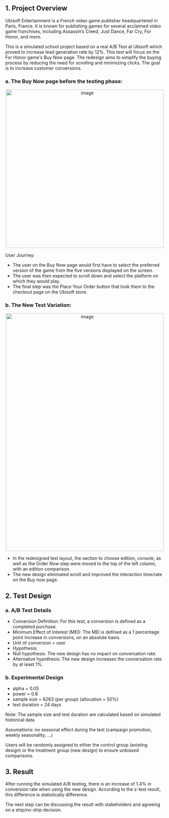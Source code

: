 ## 1. Project Overview

Ubisoft Entertainment is a French video game publisher headquartered in Paris, France. It is known for publishing games for several acclaimed video game franchises, including Assassin’s Creed, Just Dance, Far Cry, For Honor, and more.

This is a simulated school project based on a real A/B Test at Ubisoft which proved to increase lead generation rate by 12%. This test will focus on the For Honor game's Buy Now page. The redesign aims to simplify the buying process by reducing the need for scrolling and minimizing clicks. The goal is to increase customer conversions.

### a. The Buy Now page before the testing phase:

<p align="center">
  <img width="500" height="500" alt="image" src="https://github.com/user-attachments/assets/0569e536-4095-4984-8a9e-8bc3c4b51429" />
</p>

User Journey:
- The user on the Buy Now page would first have to select the preferred version of the game from the five versions displayed on the screen.
- The user was then expected to scroll down and select the platform on which they would play.
- The final step was the Place Your Order button that took them to the checkout page on the Ubisoft store.

### b. The New Test Variation:

<p align="center">
<img width="500" height="750" alt="image" src="https://github.com/user-attachments/assets/98a2f95f-218a-4b9e-a6e6-16f77c9ae4d4" />
</p>

- In the redesigned test layout, the section to choose edition, console, as well as the Order Now step were moved to the top of the left column, with an edition comparison.
- The new design eliminated scroll and improved the interaction time/rate on the Buy now page.

## 2. Test Design
### a. A/B Test Details
- Conversion Definition: For this test, a conversion is defined as a completed purchase.
- Minimum Effect of Interest (MEI): The MEI is defined as a 1 percentage point increase in conversions, on an absolute basis.
- Unit of conversion = user
- Hypothesis:
-   Null hypothesis: The new design has no impact on conversation rate.
-   Alternative hypothesis: The new design increases the conversation rate by at least 1%.


### b. Experimental Design
- alpha = 0.05
- power = 0.8
- sample size = 6263 (per group) (allocation = 50%)
- test duration = 24 days

Note: The sample size and test duration are calculated based on simulated historical data

Assumptions: no seasonal effect during the test (campaign promotion, weekly seasonality, …)

Users will be randomly assigned to either the control group (existing design) or the treatment group (new design) to ensure unbiased comparisons.

## 3. Result
After running the simulated A/B testing, there is an increase of 1.4% in conversion rate when using the new design. According to the z-test result, this difference is statistically difference.

The next step can be discussing the result with stakeholders and agreeing on a ship/no-ship decision.

